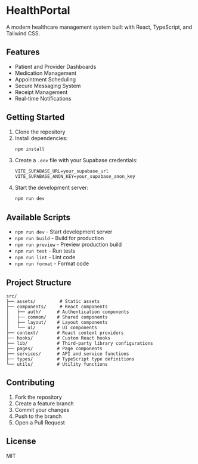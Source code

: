 # HealthPortal

A modern healthcare management system built with React, TypeScript, and Tailwind CSS.

## Features

- Patient and Provider Dashboards
- Medication Management
- Appointment Scheduling
- Secure Messaging System
- Receipt Management
- Real-time Notifications

## Getting Started

1. Clone the repository
2. Install dependencies:
   ```bash
   npm install
   ```
3. Create a `.env` file with your Supabase credentials:
   ```
   VITE_SUPABASE_URL=your_supabase_url
   VITE_SUPABASE_ANON_KEY=your_supabase_anon_key
   ```
4. Start the development server:
   ```bash
   npm run dev
   ```

## Available Scripts

- `npm run dev` - Start development server
- `npm run build` - Build for production
- `npm run preview` - Preview production build
- `npm run test` - Run tests
- `npm run lint` - Lint code
- `npm run format` - Format code

## Project Structure

```
src/
├── assets/         # Static assets
├── components/     # React components
│   ├── auth/      # Authentication components
│   ├── common/    # Shared components
│   ├── layout/    # Layout components
│   └── ui/        # UI components
├── context/       # React context providers
├── hooks/         # Custom React hooks
├── lib/           # Third-party library configurations
├── pages/         # Page components
├── services/      # API and service functions
├── types/         # TypeScript type definitions
└── utils/         # Utility functions
```

## Contributing

1. Fork the repository
2. Create a feature branch
3. Commit your changes
4. Push to the branch
5. Open a Pull Request

## License

MIT
